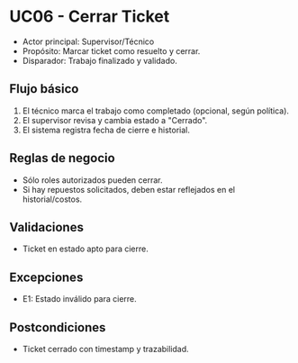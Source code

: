 # UC06 - Cerrar Ticket

- Actor principal: Supervisor/Técnico
- Propósito: Marcar ticket como resuelto y cerrar.
- Disparador: Trabajo finalizado y validado.

## Flujo básico
1. El técnico marca el trabajo como completado (opcional, según política).
2. El supervisor revisa y cambia estado a "Cerrado".
3. El sistema registra fecha de cierre e historial.

## Reglas de negocio
- Sólo roles autorizados pueden cerrar.
- Si hay repuestos solicitados, deben estar reflejados en el historial/costos.

## Validaciones
- Ticket en estado apto para cierre.

## Excepciones
- E1: Estado inválido para cierre.

## Postcondiciones
- Ticket cerrado con timestamp y trazabilidad.